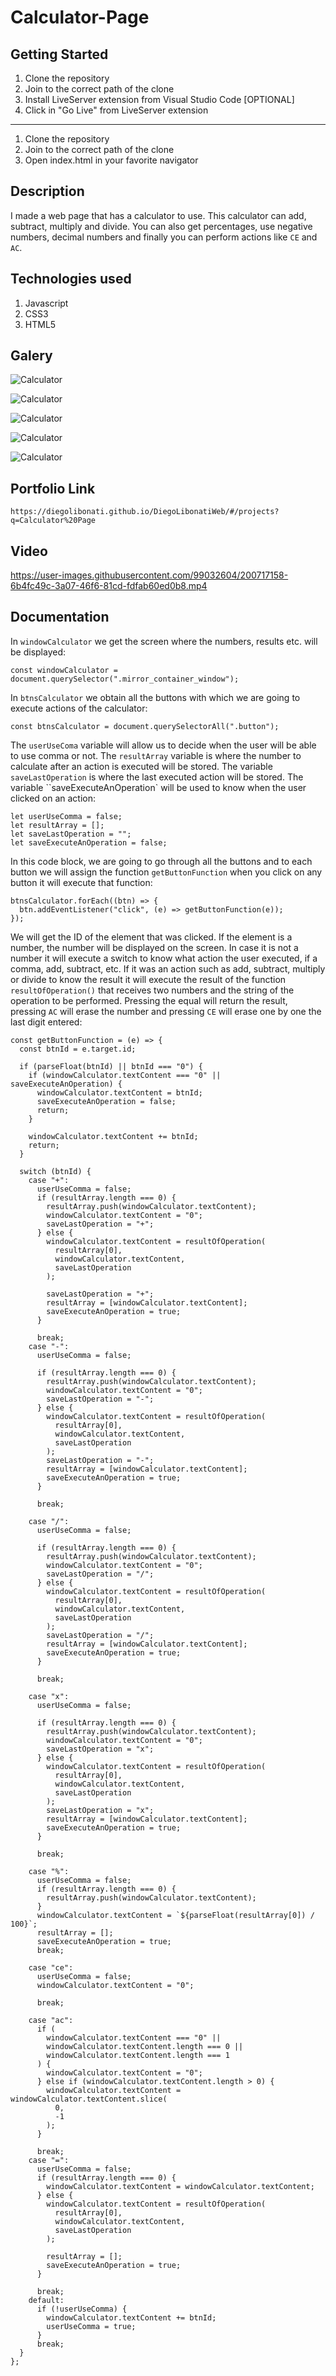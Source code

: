 # Calculator-Page

## Getting Started

1. Clone the repository
2. Join to the correct path of the clone
3. Install LiveServer extension from Visual Studio Code [OPTIONAL]
4. Click in "Go Live" from LiveServer extension

---

1. Clone the repository
2. Join to the correct path of the clone
3. Open index.html in your favorite navigator

## Description

I made a web page that has a calculator to use. This calculator can add, subtract, multiply and divide. You can also get percentages, use negative numbers, decimal numbers and finally you can perform actions like `CE` and `AC`.

## Technologies used

1. Javascript
2. CSS3
3. HTML5

## Galery

![Calculator](https://raw.githubusercontent.com/DiegoLibonati/DiegoLibonatiWeb/main/data/projects/Javascript/Imagenes/CalculadoraJS2-0.jpg)

![Calculator](https://raw.githubusercontent.com/DiegoLibonati/DiegoLibonatiWeb/main/data/projects/Javascript/Imagenes/CalculadoraJS2-1.jpg)

![Calculator](https://raw.githubusercontent.com/DiegoLibonati/DiegoLibonatiWeb/main/data/projects/Javascript/Imagenes/CalculadoraJS2-2.jpg)

![Calculator](https://raw.githubusercontent.com/DiegoLibonati/DiegoLibonatiWeb/main/data/projects/Javascript/Imagenes/CalculadoraJS2-3.jpg)

![Calculator](https://raw.githubusercontent.com/DiegoLibonati/DiegoLibonatiWeb/main/data/projects/Javascript/Imagenes/CalculadoraJS2-4.jpg)

## Portfolio Link

`https://diegolibonati.github.io/DiegoLibonatiWeb/#/projects?q=Calculator%20Page`

## Video

https://user-images.githubusercontent.com/99032604/200717158-6b4fc49c-3a07-46f6-81cd-fdfab60ed0b8.mp4

## Documentation

In `windowCalculator` we get the screen where the numbers, results etc. will be displayed:

```
const windowCalculator = document.querySelector(".mirror_container_window");
```

In `btnsCalculator` we obtain all the buttons with which we are going to execute actions of the calculator:

```
const btnsCalculator = document.querySelectorAll(".button");
```

The `userUseComa` variable will allow us to decide when the user will be able to use comma or not. The `resultArray` variable is where the number to calculate after an action is executed will be stored. The variable `saveLastOperation` is where the last executed action will be stored. The variable ``saveExecuteAnOperation` will be used to know when the user clicked on an action:

```
let userUseComma = false;
let resultArray = [];
let saveLastOperation = "";
let saveExecuteAnOperation = false;
```

In this code block, we are going to go through all the buttons and to each button we will assign the function `getButtonFunction` when you click on any button it will execute that function:

```
btnsCalculator.forEach((btn) => {
  btn.addEventListener("click", (e) => getButtonFunction(e));
});
```

We will get the ID of the element that was clicked. If the element is a number, the number will be displayed on the screen. In case it is not a number it will execute a switch to know what action the user executed, if a comma, add, subtract, etc. If it was an action such as add, subtract, multiply or divide to know the result it will execute the result of the function `resultOfOperation()` that receives two numbers and the string of the operation to be performed. Pressing the equal will return the result, pressing `AC` will erase the number and pressing `CE` will erase one by one the last digit entered:

```
const getButtonFunction = (e) => {
  const btnId = e.target.id;

  if (parseFloat(btnId) || btnId === "0") {
    if (windowCalculator.textContent === "0" || saveExecuteAnOperation) {
      windowCalculator.textContent = btnId;
      saveExecuteAnOperation = false;
      return;
    }

    windowCalculator.textContent += btnId;
    return;
  }

  switch (btnId) {
    case "+":
      userUseComma = false;
      if (resultArray.length === 0) {
        resultArray.push(windowCalculator.textContent);
        windowCalculator.textContent = "0";
        saveLastOperation = "+";
      } else {
        windowCalculator.textContent = resultOfOperation(
          resultArray[0],
          windowCalculator.textContent,
          saveLastOperation
        );

        saveLastOperation = "+";
        resultArray = [windowCalculator.textContent];
        saveExecuteAnOperation = true;
      }

      break;
    case "-":
      userUseComma = false;

      if (resultArray.length === 0) {
        resultArray.push(windowCalculator.textContent);
        windowCalculator.textContent = "0";
        saveLastOperation = "-";
      } else {
        windowCalculator.textContent = resultOfOperation(
          resultArray[0],
          windowCalculator.textContent,
          saveLastOperation
        );
        saveLastOperation = "-";
        resultArray = [windowCalculator.textContent];
        saveExecuteAnOperation = true;
      }

      break;

    case "/":
      userUseComma = false;

      if (resultArray.length === 0) {
        resultArray.push(windowCalculator.textContent);
        windowCalculator.textContent = "0";
        saveLastOperation = "/";
      } else {
        windowCalculator.textContent = resultOfOperation(
          resultArray[0],
          windowCalculator.textContent,
          saveLastOperation
        );
        saveLastOperation = "/";
        resultArray = [windowCalculator.textContent];
        saveExecuteAnOperation = true;
      }

      break;

    case "x":
      userUseComma = false;

      if (resultArray.length === 0) {
        resultArray.push(windowCalculator.textContent);
        windowCalculator.textContent = "0";
        saveLastOperation = "x";
      } else {
        windowCalculator.textContent = resultOfOperation(
          resultArray[0],
          windowCalculator.textContent,
          saveLastOperation
        );
        saveLastOperation = "x";
        resultArray = [windowCalculator.textContent];
        saveExecuteAnOperation = true;
      }

      break;

    case "%":
      userUseComma = false;
      if (resultArray.length === 0) {
        resultArray.push(windowCalculator.textContent);
      }
      windowCalculator.textContent = `${parseFloat(resultArray[0]) / 100}`;
      resultArray = [];
      saveExecuteAnOperation = true;
      break;

    case "ce":
      userUseComma = false;
      windowCalculator.textContent = "0";

      break;

    case "ac":
      if (
        windowCalculator.textContent === "0" ||
        windowCalculator.textContent.length === 0 ||
        windowCalculator.textContent.length === 1
      ) {
        windowCalculator.textContent = "0";
      } else if (windowCalculator.textContent.length > 0) {
        windowCalculator.textContent = windowCalculator.textContent.slice(
          0,
          -1
        );
      }

      break;
    case "=":
      userUseComma = false;
      if (resultArray.length === 0) {
        windowCalculator.textContent = windowCalculator.textContent;
      } else {
        windowCalculator.textContent = resultOfOperation(
          resultArray[0],
          windowCalculator.textContent,
          saveLastOperation
        );

        resultArray = [];
        saveExecuteAnOperation = true;
      }

      break;
    default:
      if (!userUseComma) {
        windowCalculator.textContent += btnId;
        userUseComma = true;
      }
      break;
  }
};

```
